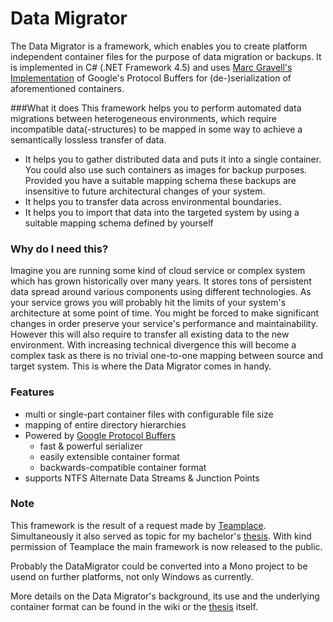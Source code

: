 # Data Migrator

The Data Migrator is a framework, which enables you to create platform independent container files for the purpose of data migration or backups. It is implemented in C# (.NET Framework 4.5) and uses [Marc Gravell's Implementation](https://github.com/mgravell/protobuf-net) of Google's Protocol Buffers for (de-)serialization of aforementioned containers.


###What it does
This framework helps you to perform automated data migrations between heterogeneous environments, which require incompatible data(-structures) to be mapped in some way to achieve a semantically lossless transfer of data.

* It helps you to gather distributed data and puts it into a single container. You could also use such containers as images for backup purposes. Provided you have a suitable mapping schema these backups are insensitive to future architectural changes of your system.
* It helps you to transfer data across environmental boundaries.
* It helps you to import that data into the targeted system by using a suitable mapping schema defined by yourself


### Why do I need this?
Imagine you are running some kind of cloud service or complex system which has grown historically over many years. It stores tons of persistent data spread around various components using different technologies.
As your service grows you will probably hit the limits of your system's architecture at some point of time. You might be forced to make significant changes in order preserve your service's performance and maintainability. However this will also require to transfer all existing data to the new environment. With increasing technical divergence this will become a complex task as there is no trivial one-to-one mapping between source and target system. This is where the Data Migrator comes in handy.


### Features
* multi or single-part container files with configurable file size
* mapping of entire directory hierarchies
* Powered by [Google Protocol Buffers](https://developers.google.com/protocol-buffers/)
	* fast & powerful serializer 
	* easily extensible container format
	* backwards-compatible container format
* supports NTFS Alternate Data Streams & Junction Points


### Note
This framework is the result of a request made by [Teamplace](https://www.teamplace.net/en/). Simultaneously it also served as topic for my bachelor's [thesis](https://drive.google.com/open?id=0B_-vg-Ca4cDReUQ5LTZvWk0zemc). With kind permission of Teamplace the main framework is now released to the public. 

Probably the DataMigrator could be converted into a Mono project to be usend on further platforms, not only Windows as currently.

More details on the Data Migrator's background, its use and the underlying container format can be found in the wiki or the [thesis](https://drive.google.com/open?id=0B_-vg-Ca4cDReUQ5LTZvWk0zemc) itself.